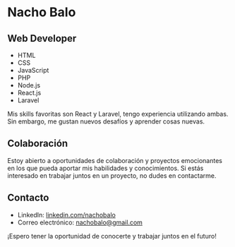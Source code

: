# Nacho Balo

## Web Developer

- HTML
- CSS
- JavaScript
- PHP
- Node.js
- React.js
- Laravel

Mis skills favoritas son React y Laravel, tengo experiencia utilizando ambas. Sin embargo, me gustan nuevos desafíos y aprender cosas nuevas.

## Colaboración

Estoy abierto a oportunidades de colaboración y proyectos emocionantes en los que pueda aportar mis habilidades y conocimientos.
Si estás interesado en trabajar juntos en un proyecto, no dudes en contactarme.

## Contacto

- LinkedIn: [linkedin.com/nachobalo](https://www.linkedin.com/in/nachobalo)
- Correo electrónico: [nachobalo@gmail.com](mailto:nachobalo@gmail.com)

¡Espero tener la oportunidad de conocerte y trabajar juntos en el futuro!


